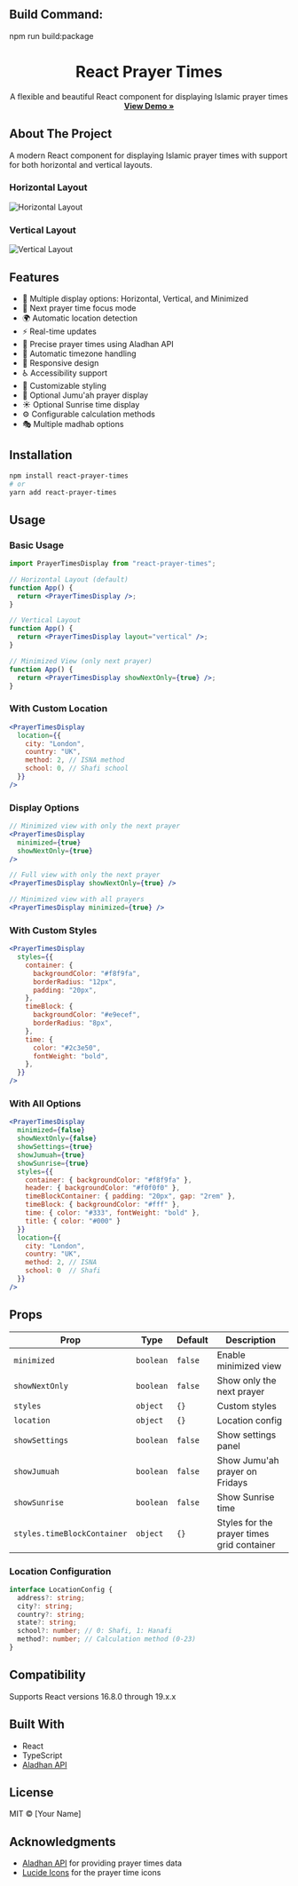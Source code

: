 ## Build Command:

npm run build:package




<div align="center">
  <h1>React Prayer Times</h1>
  
  <p align="center">
    A flexible and beautiful React component for displaying Islamic prayer times
    <br />
    <a href="https://islamic-prayer-times-demo.vercel.app/"><strong>View Demo »</strong></a>
  </p>
</div>

## About The Project

A modern React component for displaying Islamic prayer times with support for both horizontal and vertical layouts.

### Horizontal Layout

![Horizontal Layout](screenshot.png)

### Vertical Layout

![Vertical Layout](screenshot.png)

## Features

- 🎨 Multiple display options: Horizontal, Vertical, and Minimized
- 🎯 Next prayer time focus mode
- 🌍 Automatic location detection
- ⚡ Real-time updates
- 🎯 Precise prayer times using Aladhan API
- 🔄 Automatic timezone handling
- 📱 Responsive design
- ♿ Accessibility support
- 💅 Customizable styling
- 🕌 Optional Jumu'ah prayer display
- ☀️ Optional Sunrise time display
- ⚙️ Configurable calculation methods
- 🎭 Multiple madhab options

## Installation

```bash
npm install react-prayer-times
# or
yarn add react-prayer-times
```

## Usage

### Basic Usage

```jsx
import PrayerTimesDisplay from "react-prayer-times";

// Horizontal Layout (default)
function App() {
  return <PrayerTimesDisplay />;
}

// Vertical Layout
function App() {
  return <PrayerTimesDisplay layout="vertical" />;
}

// Minimized View (only next prayer)
function App() {
  return <PrayerTimesDisplay showNextOnly={true} />;
}
```

### With Custom Location

```jsx
<PrayerTimesDisplay
  location={{
    city: "London",
    country: "UK",
    method: 2, // ISNA method
    school: 0, // Shafi school
  }}
/>
```

### Display Options

```jsx
// Minimized view with only the next prayer
<PrayerTimesDisplay
  minimized={true}
  showNextOnly={true}
/>

// Full view with only the next prayer
<PrayerTimesDisplay showNextOnly={true} />

// Minimized view with all prayers
<PrayerTimesDisplay minimized={true} />
```

### With Custom Styles

```jsx
<PrayerTimesDisplay
  styles={{
    container: {
      backgroundColor: "#f8f9fa",
      borderRadius: "12px",
      padding: "20px",
    },
    timeBlock: {
      backgroundColor: "#e9ecef",
      borderRadius: "8px",
    },
    time: {
      color: "#2c3e50",
      fontWeight: "bold",
    },
  }}
/>
```

### With All Options

```jsx
<PrayerTimesDisplay
  minimized={false}
  showNextOnly={false}
  showSettings={true}
  showJumuah={true}
  showSunrise={true}
  styles={{
    container: { backgroundColor: "#f8f9fa" },
    header: { backgroundColor: "#f0f0f0" },
    timeBlockContainer: { padding: "20px", gap: "2rem" },
    timeBlock: { backgroundColor: "#fff" },
    time: { color: "#333", fontWeight: "bold" },
    title: { color: "#000" }
  }}
  location={{
    city: "London",
    country: "UK",
    method: 2, // ISNA
    school: 0  // Shafi
  }}
/>
```

## Props

| Prop           | Type                           | Default        | Description               |
| -------------- | ------------------------------ | -------------- | ------------------------- |
| `minimized`    | `boolean`                      | `false`        | Enable minimized view     |
| `showNextOnly` | `boolean`                      | `false`        | Show only the next prayer |
| `styles`       | `object`                       | `{}`           | Custom styles             |
| `location`     | `object`                       | `{}`           | Location config           |
| `showSettings` | `boolean`                      | `false`        | Show settings panel       |
| `showJumuah`   | `boolean`                      | `false`        | Show Jumu'ah prayer on Fridays |
| `showSunrise`  | `boolean`                      | `false`        | Show Sunrise time |
| `styles.timeBlockContainer` | `object` | `{}` | Styles for the prayer times grid container |

### Location Configuration

```typescript
interface LocationConfig {
  address?: string;
  city?: string;
  country?: string;
  state?: string;
  school?: number; // 0: Shafi, 1: Hanafi
  method?: number; // Calculation method (0-23)
}
```

## Compatibility

Supports React versions 16.8.0 through 19.x.x

## Built With

- React
- TypeScript
- [Aladhan API](https://aladhan.com/prayer-times-api)

## License

MIT © [Your Name]

## Acknowledgments

- [Aladhan API](https://aladhan.com/prayer-times-api) for providing prayer times data
- [Lucide Icons](https://lucide.dev/) for the prayer time icons
